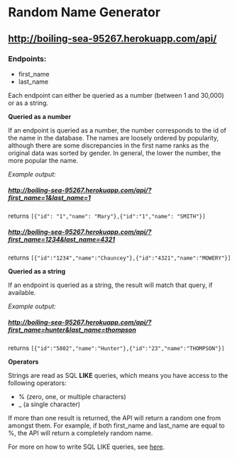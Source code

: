 # Random Name Generator
## http://boiling-sea-95267.herokuapp.com/api/

### Endpoints:
* first_name
* last_name

Each endpoint can either be queried as a number (between 1 and 30,000) or as a string.

**Queried as a number**

If an endpoint is queried as a number, the number corresponds to the id of the name in the database. The names are loosely ordered by popularity, although there are some discrepancies in the first name ranks as the original data was sorted by gender. In general, the lower the number, the more popular the name.

*Example output:*

##### http://boiling-sea-95267.herokuapp.com/api/?first_name=1&last_name=1
returns `[{"id": "1","name": "Mary"},{"id":"1","name": "SMITH"}]`

##### http://boiling-sea-95267.herokuapp.com/api/?first_name=1234&last_name=4321
returns `[{"id":"1234","name":"Chauncey"},{"id":"4321","name":"MOWERY"}]`

**Queried as a string**

If an endpoint is queried as a string, the result will match that query, if available.

*Example output:*

##### http://boiling-sea-95267.herokuapp.com/api/?first_name=hunter&last_name=thompson
returns `[{"id":"5802","name":"Hunter"},{"id":"23","name":"THOMPSON"}]`

**Operators**

Strings are read as SQL **LIKE** queries, which means you have access to the following operators:
- % (zero, one, or multiple characters)
- _ (a single character)

If more than one result is returned, the API will return a random one from amongst them. For example, if both first_name and last_name are equal to %, the API will return a completely random name.

For more on how to write SQL LIKE queries, see [here](https://www.w3schools.com/sql/sql_like.asp).
